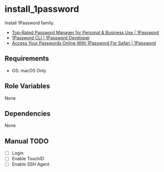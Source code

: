 # install_1password

Install 1Password family.

- [Top-Rated Password Manager for Personal & Business Use | 1Password](https://1password.com/)
- [1Password CLI | 1Password Developer](https://developer.1password.com/docs/cli/)
- [Access Your Passwords Online With 1Password For Safari | 1Password](https://1password.com/resources/guides/1password-for-safari/)

## Requirements

- OS: macOS Only

## Role Variables

None

## Dependencies

None

## Manual TODO

- [ ] Login
- [ ] Enable TouchID
- [ ] Enable SSH Agent
